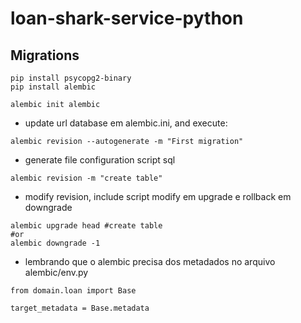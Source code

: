 # loan-shark-service-python

## Migrations
```
pip install psycopg2-binary
pip install alembic

alembic init alembic
```
- update url database em alembic.ini, and execute:
```
alembic revision --autogenerate -m "First migration"
```
- generate file configuration script sql
```
alembic revision -m "create table"
```
- modify revision, include script modify em upgrade e rollback em downgrade
```
alembic upgrade head #create table 
#or
alembic downgrade -1
```
- lembrando que o alembic precisa dos metadados no arquivo alembic/env.py
```
from domain.loan import Base

target_metadata = Base.metadata
```
